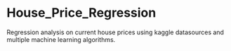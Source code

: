 # House_Price_Regression
Regression analysis on current house prices using kaggle datasources and multiple machine learning algorithms.
